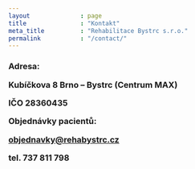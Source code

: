 ```yaml
---
layout              : page
title               : "Kontakt"
meta_title          : "Rehabilitace Bystrc s.r.o."
permalink           : "/contact/"
---
```



<h3>Adresa:</br>

Kubíčkova 8
Brno – Bystrc (Centrum MAX)

IČO 28360435

Objednávky pacientů:

objednavky@rehabystrc.cz

tel. 737 811 798
